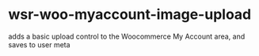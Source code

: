 # wsr-woo-myaccount-image-upload
adds a basic upload control to the Woocommerce My Account area, and saves to user meta
